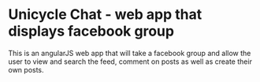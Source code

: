 # Unicycle Chat - web app that displays facebook group

This is an angularJS web app that will take a facebook group and allow the user to 
view and search the feed, comment on posts as well as create their own posts.

